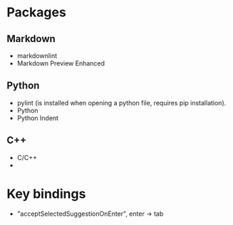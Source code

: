 # Packages

## Markdown

* markdownlint
* Markdown Preview Enhanced

## Python

* pylint (is installed when opening a python file, requires pip installation).
* Python
* Python Indent

## C++
* C/C++
* 


# Key bindings

* "acceptSelectedSuggestionOnEnter", enter -> tab